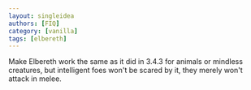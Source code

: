 ```yaml
---
layout: singleidea
authors: [FIQ]
category: [vanilla]
tags: [elbereth]
---
```

Make Elbereth work the same as it did in 3.4.3 for animals or mindless creatures, but intelligent foes won't be scared by it, they merely won't attack in melee.
